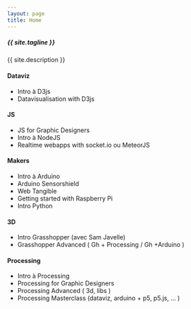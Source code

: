 ```yaml
---
layout: page
title: Home
---
```


##### {{ site.tagline }}
{{ site.description }}

#### Dataviz

* Intro à D3js
* Datavisualisation with D3js

#### JS

* JS for Graphic Designers
* Intro à NodeJS
* Realtime webapps with socket.io  ou MeteorJS

#### Makers

* Intro à Arduino
* Arduino Sensorshield
* Web Tangible
* Getting started with Raspberry Pi
* Intro Python

#### 3D

* Intro Grasshopper (avec Sam Javelle)
* Grasshopper Advanced ( Gh + Processing / Gh +Arduino )

#### Processing

* Intro à Processing
* Processing for Graphic Designers
* Processing Advanced ( 3d, libs )
* Processing Masterclass (dataviz, arduino + p5, p5.js, ... )
